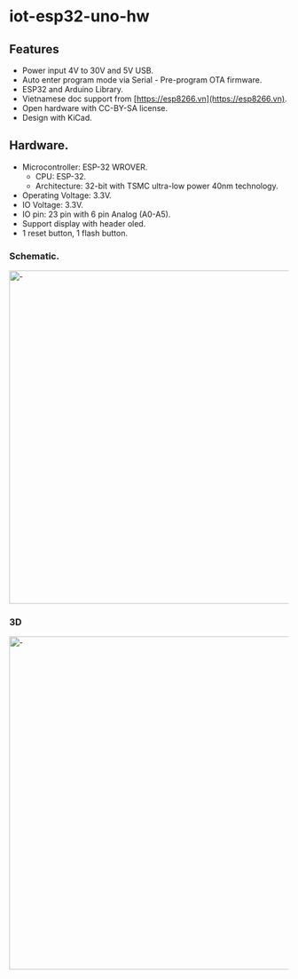 # iot-esp32-uno-hw

## Features

- Power input 4V to 30V and 5V USB.
- Auto enter program mode via Serial - Pre-program OTA firmware.
- ESP32 and Arduino Library.
- Vietnamese doc support from [https://esp8266.vn](https://esp8266.vn).
- Open hardware with CC-BY-SA license.
- Design with KiCad.

## Hardware.

- Microcontroller: ESP-32 WROVER.
	- CPU: ESP-32.
	- Architecture: 32-bit with TSMC ultra-low power 40nm technology.
- Operating Voltage: 3.3V.
- IO Voltage: 3.3V.
- IO pin: 23 pin with 6 pin Analog (A0-A5).
- Support display with header oled.
- 1 reset button, 1 flash button.

### Schematic.

<img src="../assets/schematic.png" alt="-" height="600" width="600"> 

### 3D

<img src="../assets/esp-32wrover.png" alt="-" height="600" width="600"> 
